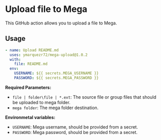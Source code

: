 # Upload file to Mega

This GitHub action allows you to upload a file to Mega.

## Usage

```yml
- name: Upload README.md
  uses: ymarquezr72/mega-upload@1.0.2
  with:
    file: README.md
  env:
    USERNAME: ${{ secrets.MEGA_USERNAME }}
    PASSWORD: ${{ secrets.MEGA_PASSWORD }}
```

**Required Parameters:**

- `file | folder\file | *.ext`: The source file or group files that should be uploaded to mega folder.
- `mega folder`: The mega folder destination.

**Environmetal variables:**

- `USERNAME`: Mega username, should be provided from a secret.
- `PASSWORD`: Mega password, should be provided from a secret.
